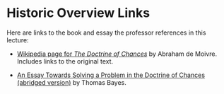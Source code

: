 # Historic Overview Links

Here are links to the book and essay the professor references in this lecture:

- [Wikipedia page for *The Doctrine of Chances*](https://en.wikipedia.org/wiki/The_Doctrine_of_Chances) by Abraham de Moivre. Includes links to the original text.

- [An Essay Towards Solving a Problem in the Doctrine of Chances (abridged version)](https://www.ias.ac.in/article/fulltext/reso/008/04/0080-0088) by Thomas Bayes.